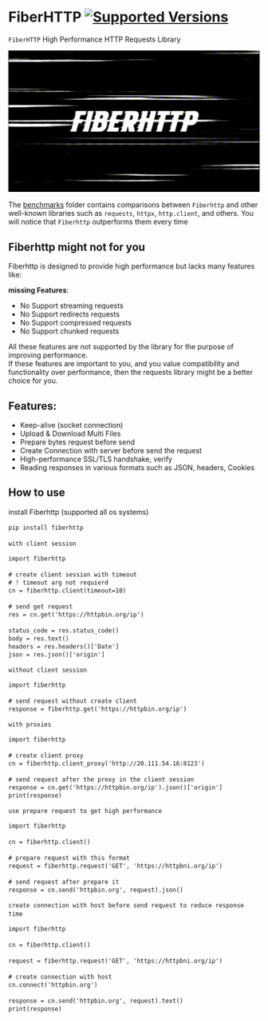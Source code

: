 # FiberHTTP [![Supported Versions](https://img.shields.io/pypi/pyversions/fiberhttp.svg)](https://pypi.org/project/fiberhttp)

`FiberHTTP` High Performance HTTP Requests Library<br/>

![GIF](media/1725894429188248.gif)

The [benchmarks](https://github.com/xsxo/fiberhttp/tree/main/benchmarks) folder contains comparisons between `Fiberhttp` and other well-known libraries such as `requests`, `httpx`, `http.client`, and others. You will notice that `Fiberhttp` outperforms them every time<br/>


## Fiberhttp might not for you

Fiberhttp is designed to provide high performance but lacks many features like:

**missing Features**:
- No Support streaming requests
- No Support redirects requests
- No Support compressed requests
- No Support chunked requests

All these features are not supported by the library for the purpose of improving performance.<br/>
If these features are important to you, and you value compatibility and functionality over performance, then the requests library might be a better choice for you.


## Features:
- Keep-alive (socket connection)
- Upload & Download Multi Files
- Prepare bytes request before send
- Create Connection with server before send the request
- High-performance SSL/TLS handshake, verify
- Reading responses in various formats such as JSON, headers, Cookies


## How to use
install Fiberhttp (supported all os systems)
```bash
pip install fiberhttp
```

`with client session`
```python3
import fiberhttp

# create client session with timeout
# ! timeout arg not requierd
cn = fiberhttp.client(timeout=10)

# send get request
res = cn.get('https://httpbin.org/ip')

status_code = res.status_code()
body = res.text()
headers = res.headers()['Date']
json = res.json()['origin']
```


`without client session`
```python3
import fiberhttp

# send request without create client
response = fiberhttp.get('https://httpbin.org/ip')
```


`with proxies`
```python3
import fiberhttp

# create client proxy
cn = fiberhttp.client_proxy('http://20.111.54.16:8123')

# send request after the proxy in the client session
response = cn.get('https://httpbin.org/ip').json()['origin']
print(response)
```


`use prepare request to get high performance`

```python3
import fiberhttp

cn = fiberhttp.client()

# prepare request with this format
request = fiberhttp.request('GET', 'https://httpbni.org/ip')

# send request after prepare it
response = cn.send('httpbin.org', request).json()
```


`create connection with host before send request to reduce response time`

```python3
import fiberhttp

cn = fiberhttp.client()

request = fiberhttp.request('GET', 'https://httpbni.org/ip')

# create connection with host
cn.connect('httpbin.org')

response = cn.send('httpbin.org', request).text()
print(response)
```
